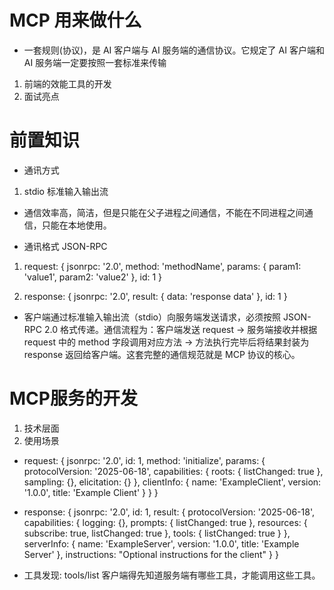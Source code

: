 # MCP 用来做什么
 - 一套规则(协议)，是 AI 客户端与 AI 服务端的通信协议。它规定了 AI 客户端和 AI 服务端一定要按照一套标准来传输
  
  1. 前端的效能工具的开发
  2. 面试亮点

# 前置知识
- 通讯方式
 1. stdio 标准输入输出流
  - 通信效率高，简洁，但是只能在父子进程之间通信，不能在不同进程之间通信，只能在本地使用。

- 通讯格式 JSON-RPC
 1. request: {
    jsonrpc: '2.0',
    method: 'methodName',
    params: {
      param1: 'value1',
      param2: 'value2'
    },
    id: 1
 }
 
 2. response: {
    jsonrpc: '2.0',
    result: {
      data: 'response data'
    },
    id: 1
 }

- 客户端通过标准输入输出流（stdio）向服务端发送请求，必须按照 JSON-RPC 2.0 格式传递。通信流程为：客户端发送 request → 服务端接收并根据 request 中的 method 字段调用对应方法 → 方法执行完毕后将结果封装为 response 返回给客户端。这套完整的通信规范就是 MCP 协议的核心。

# MCP服务的开发
1. 技术层面
2. 使用场景

- request: {
    jsonrpc: '2.0',
    id: 1,
    method: 'initialize',
    params: {
      protocolVersion: '2025-06-18',
      capabilities: {
        roots: {
          listChanged: true
        },
        sampling: {},
        elicitation: {}
      },
      clientInfo: {
        name: 'ExampleClient',
        version: '1.0.0',
        title: 'Example Client'
      }
    }
  }

 - response: {
    jsonrpc: '2.0',
    id: 1,
    result: {
      protocolVersion: '2025-06-18',
      capabilities: {
        logging: {},
        prompts: {
          listChanged: true
        },
        resources: {
          subscribe: true,
          listChanged: true
        },
        tools: {
          listChanged: true
        }
      },
      serverInfo: { 
        name: 'ExampleServer',
        version: '1.0.0',
        title: 'Example Server'
      },
      instructions: "Optional instructions for the client"
    }
  }

- 工具发现: tools/list
 客户端得先知道服务端有哪些工具，才能调用这些工具。